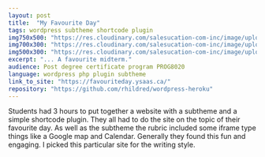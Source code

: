 ```yaml
---
layout: post
title:  "My Favourite Day"
tags: wordpress subtheme shortcode plugin
img750x500: "https://res.cloudinary.com/salesucation-com-inc/image/upload/v1523138760/FavouriteDay750x500_pdni4p.png"
img700x300: "https://res.cloudinary.com/salesucation-com-inc/image/upload/v1523138736/FavouriteDay700x300_yyakkn.png"
img500x300: "https://res.cloudinary.com/salesucation-com-inc/image/upload/v1523138736/FavouriteDay500x300_x5rfk3.png"
excerpt: "... A favourite midterm."
audience: Post degree certificate program PROG8020
language: wordpress php plugin subtheme
link_to_site: "https://favouriteday.ysaas.ca/"
repository: "https://github.com/rhildred/wordpress-heroku"
---
```


Students had 3 hours to put together a website with a subtheme and a simple shortcode plugin. They all had to do the site on the topic of their favourite day. As well as the subtheme the rubric included some iframe type things like a Google map and Calendar. Generally they found this fun and engaging. I picked this particular site for the writing style. 
